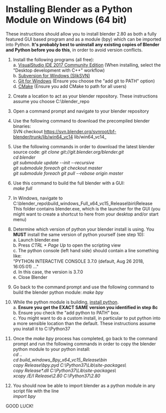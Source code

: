 # Installing Blender as a Python Module on Windows (64 bit)
  
These instructions should allow you to install blender 2.80 as both a fully featured GUI based program and as a module (bpy) which can be imported into Python. **It&#39;s probably best to uninstall any existing copies of Blender and Python before you do this**, in order to avoid version conflicts.
  
1. Install the following programs (all free):  
    a. [VisualStudio IDE 2017 Community Edition](https://visualstudio.microsoft.com/)  (When installing, select the &quot;Desktop development with C++&quot; workflow)  
    b. [Subversion for Windows (SlikSVN)](https://sliksvn.com/download/)  
    c. [Git for Windows](https://gitforwindows.org/) (Ensure you choose the &quot;add git to PATH&quot; option)  
    d. [CMake](https://cmake.org/download/)  (Ensure you add CMake to path for all users)  

2. Create a location to act as your blender repository. These instructions assume you choose C:\blender\_repo

3. Open a command prompt and navigate to your blender repository

4. Use the following command to download the precompiled blender binaries:  
SVN checkout https://svn.blender.org/svnroot/bf-blender/trunk/lib/win64_vc14 lib/win64_vc14_

5. Use the following commands in order to download the latest blender source code:
_git clone git\://git\.blender\.org/blender.git  
cd blender  
git submodule update --init --recursive  
git submodule foreach git checkout master  
git submodule foreach git pull --rebase origin master_  

6. Use this command to build the full blender with a GUI:  
_make full_

7. In Windows, navigate to C:\blender\_repo\build\_windows\_Full\_x64\_vc15\_Release\bin\Release  
This folder contains blender.exe, which is the launcher for the GUI (you might want to create a shortcut to here from your desktop and/or start menu)

8. Determine which version of python your blender install is using. You **MUST** install the same version of python yourself (see step 10):  
  a. Launch blender.exe  
  b. Press _CTRL + Page Up_ to open the scripting view  
  c. The python console (left hand side) should contain a line something like:  
&quot;PYTHON INTERACTIVE CONSOLE 3.7.0 (default, Aug 26 2018, 16:05:01) …&quot;  
  d. In this case, the version is 3.7.0  
  e. Close Blender  

9. Go back to the command prompt and use the following command to build the blender python module:
_make bpy_

10. While the python module is building, [install python](https://www.python.org/downloads/).  
    a. **Ensure you get the EXACT SAME version you identified in step 8c**  
    b. Ensure you check the &quot;add python to PATH&quot; box.  
    c. You might want to do a custom install, in particular to put python into a more sensible location than the default. These instructions assume you install it to C:\Python37  

11. Once the _make bpy_ process has completed, go back to the command prompt and run the following commands in order to copy the blender python module to your python install:  
_cd ..  
cd build\_windows\_Bpy\_x64\_vc15\_Release\bin  
copy Release\bpy.pyd C:\Python37\Lib\site-packages\  
copy Release\*.dll C:\Python37\Lib\site-packages\  
xcopy /E/I Release\2.80 C:\Python37\2.80_  

12. You should now be able to import blender as a python module in any script file with the line  
_import bpy_
  
    
GOOD LUCK!
